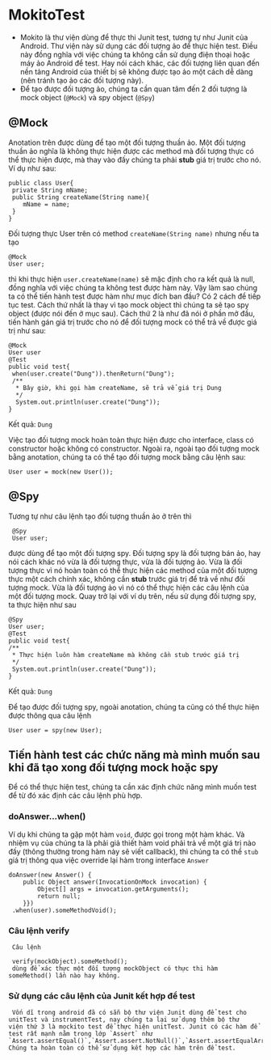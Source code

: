 # MokitoTest
* Mokito là thư viện dùng để thực thi Junit test, tương tự như Junit của Android. Thư viện này sử dụng các đối tượng ảo để thực hiện test. Điều này đồng nghĩa với việc chúng ta không cần sử dụng điện thoại hoặc máy ảo Android để test. Hay nói cách khác, các đối tượng liên quan đến nền tảng Android của thiết bị sẽ không được tạo ảo một cách dễ dàng (nên tránh tạo ảo các đối tượng này).
* Để tạo được đối tượng ảo, chúng ta cần quan tâm đến 2 đối tượng là mock object (`@Mock`) và spy object (`@Spy`)
## @Mock
Anotation trên được dùng để tạo một đối tượng thuần ảo. Một đối tượng thuần ảo nghĩa là không thực hiện được các method mà đối tượng thực có thể thực hiện được, mà thay vào đấy chúng ta phải **stub** giá trị trước cho nó. Ví dụ như sau:
```
public class User{
 private String mName;
 public String createName(String name){
    mName = name;
 }
}
```
Đối tượng thực User trên có method `createName(String name)` nhưng nếu ta tạo 
```
@Mock
User user;
```

thì khi thực hiện `user.createName(name)` sẽ mặc định cho ra kết quả là null, đồng nghĩa với việc chúng ta không test được hàm này. Vậy làm sao chúng ta có thể tiến hành test được hàm như mục đích ban đầu?
Có 2 cách để tiếp tục test. Cách thứ nhất là thay vì tạo mock object thì chúng ta sẽ tạo spy object (được nói đến ở mục sau). Cách thứ 2 là như đã nói ở phần mở đầu, tiến hành gán giá trị trước cho nó để đối tượng mock có thể trả về được giá trị như sau:
```
@Mock
User user
@Test
public void test{
 when(user.create("Dung")).thenReturn("Dung");
 /**
  * Bây giờ, khi gọi hàm createName, sẽ trả vể giá trị Dung
  */
  System.out.println(user.create("Dung"));
}
```
Kết quả: `Dung`

Việc tạo đối tượng mock hoàn toàn thực hiện được cho interface, class có constructor hoặc không có constructor. Ngoài ra, ngoài tạo đối tượng mock bằng anotation, chúng ta có thể tạo đối tượng mock bằng câu lệnh sau:

`User user = mock(new User());`
## @Spy
Tương tự như câu lệnh tạo đối tượng thuần ảo ở trên thì 
```
 @Spy
 User user;
```
được dùng để tạo một đối tượng spy. Đối tượng spy là đối tượng bán ảo, hay nói cách khác nó vừa là đối tượng thực, vừa là đối tượng ảo. Vừa là đối tượng thực vì nó hoàn toàn có thể thực hiện các method của một đối tượng thực một cách chính xác, không cần **stub** trước giá trị để trả về như đối tượng mock. Vừa là đối tượng ảo vì nó có thể thực hiện các câu lệnh của một đối tượng mock.
 Quay trở lại với ví dụ trên, nếu sử dụng đối tượng spy, ta thực hiện như sau
 ```
 @Spy 
 User user;
 @Test
public void test{
 /**
  * Thực hiện luôn hàm createName mà không cần stub trước giá trị
  */
  System.out.println(user.create("Dung"));
} 
```
 Kết quả: `Dung`
 
 Để tạo được đối tượng spy, ngoài anotation, chúng ta cũng có thể thực hiện được thông qua câu lệnh
 
 `User user = spy(new User);`
 ## Tiến hành test các chức năng mà mình muốn sau khi đã tạo xong đối tượng mock hoặc spy
  Để có thể thực hiện test, chúng ta cần xác định chức năng mình muốn test để từ đó xác định các câu lệnh phù hợp. 
  ### doAnswer...when()
   Ví dụ khi chúng ta gặp một hàm `void`, được gọi trong một hàm khác. Và nhiệm vụ của chúng ta là phải giả thiết hàm void phải trả về     một giá trị nào đấy (thông thường trong hàm này sẽ viết callback), thì chúng ta có thể `stub` giá trị thông qua việc override lại hàm   trong interface `Answer`
   
    doAnswer(new Answer() {
        public Object answer(InvocationOnMock invocation) {
            Object[] args = invocation.getArguments();
            return null;
        }})
     .when(user).someMethodVoid();
     
   ### Câu lệnh verify
     Câu lệnh
     
     verify(mockObject).someMethod();
     dùng để xác thực một đối tượng mockObject có thực thi hàm someMethod() lần nào hay không.
    
   ### Sử dụng các câu lệnh của Junit kết hợp để test
     Vốn dĩ trong android đã có sẵn bộ thư viện Junit dùng để test cho unitTest và instrumentTest, nay chúng ta lại sử dụng thêm bộ thư     viện thứ 3 là mockito test để thực hiện unitTest. Junit có các hàm để test rất mạnh nằm trong lớp `Assert` như `Assert.assertEqual()`,`Assert.assert.NotNull()`,`Assert.assertEqualArray()`...          
    Chúng ta hoàn toàn có thể sử dụng kết hợp các hàm trên để test.

